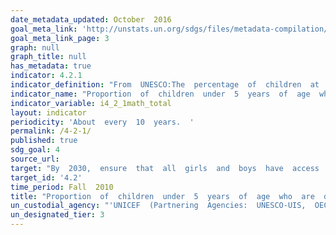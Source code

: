 ```yaml
---
date_metadata_updated: October  2016
goal_meta_link: 'http://unstats.un.org/sdgs/files/metadata-compilation/Metadata-Goal-4.pdf'
goal_meta_link_page: 3
graph: null
graph_title: null
has_metadata: true
indicator: 4.2.1
indicator_definition: "From  UNESCO:The  percentage  of  children  at  the  start  of  primary  school,  typically  age  6  years  in  many  countries,  who  demonstrate  age-appropriate  health,  learning  and  psychosocial  well-being  and  possess  the  necessary  competencies  and  knowledge  required  for  learning  in  the  early  primary  grades.  The  age  at  which  children  start  primary  school  varies  across  countries.  This  means  that  the  indicator  may  broadly  reflect  childrens  development  between  about  five  and  seven  years  of  age.From  UNICEF:  This  indicator  provides  the  proportion  of  children  under  the  age  of  five  who  are  developmentally  on  track  in  health,  learning  and  psychosocial  well-being.  It  is  calculated  by  dividing  the  number  of  children  under  the  age  of  five  who  are  developmentally  on  track  in  health,  learning  and  psychosocial  well-being  by  the  total  number  of  children  under  the  age  of  five  in  the  population."
indicator_name: "Proportion  of  children  under  5  years  of  age  who  are  developmentally  on  track  in  health,  learning  and  psychosocial  well-being,  by  sex"
indicator_variable: i4_2_1math_total
layout: indicator
periodicity: 'About  every  10  years.  '
permalink: /4-2-1/
published: true
sdg_goal: 4
source_url: 
target: "By  2030,  ensure  that  all  girls  and  boys  have  access  to  quality  early  childhood  development,  care  and  pre-primary  education  so  that  they  are  ready  for  primary  education."
target_id: '4.2'
time_period: Fall  2010
title: "Proportion  of  children  under  5  years  of  age  who  are  developmentally  on  track  in  health,  learning  and  psychosocial  well-being,  by  sex"
un_custodial_agency: "'UNICEF  (Partnering  Agencies:  UNESCO-UIS,  OECD)'"
un_designated_tier: 3
---
```

